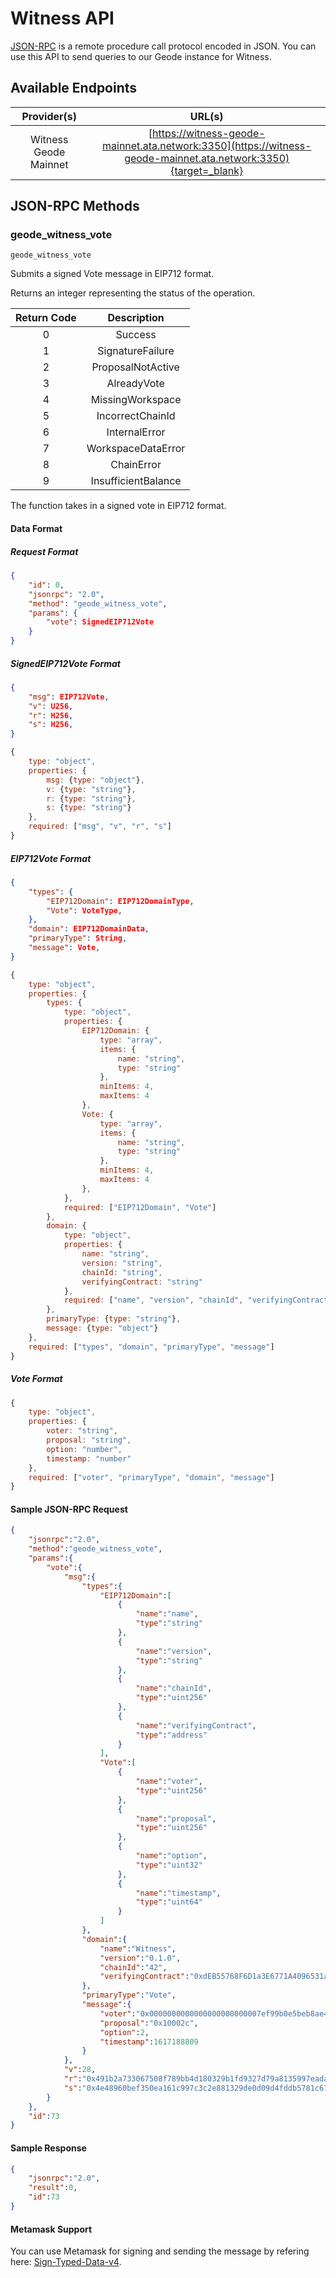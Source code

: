 # Witness API

[JSON-RPC](https://en.wikipedia.org/wiki/JSON-RPC) is a remote procedure call protocol encoded in JSON. You can use this API to send queries to our Geode instance for Witness.

## Available Endpoints

| Provider(s) | URL(s) | 
|:--------:|:------:|
| Witness Geode Mainnet | [https://witness-geode-mainnet.ata.network:3350](https://witness-geode-mainnet.ata.network:3350){target=_blank} |

## JSON-RPC Methods

### geode_witness_vote

`geode_witness_vote`

Submits a signed Vote message in EIP712 format. 

Returns an integer representing the status of the operation.

| Return Code | Description         |
|:-----------:|:-------------------:|
| 0           | Success             |
| 1           | SignatureFailure    |
| 2           | ProposalNotActive   |
| 3           | AlreadyVote         |
| 4           | MissingWorkspace    |
| 5           | IncorrectChainId    |
| 6           | InternalError       |
| 7           | WorkspaceDataError  |
| 8           | ChainError          |
| 9           | InsufficientBalance |

The function takes in a signed vote in EIP712 format. 

#### Data Format

##### Request Format

```json
{
	"id": 0,
	"jsonrpc": "2.0",
	"method": "geode_witness_vote",
	"params": {
		"vote": SignedEIP712Vote
	}
}
```

##### *SignedEIP712Vote* Format

```json
{
    "msg": EIP712Vote,
    "v": U256,
    "r": H256,
    "s": H256,
}
```
``` javascript
{
    type: "object",
    properties: {
        msg: {type: "object"},
        v: {type: "string"},
        r: {type: "string"},
        s: {type: "string"}
    },
    required: ["msg", "v", "r", "s"]
}
```

##### *EIP712Vote* Format

```json
{
    "types": {
        "EIP712Domain": EIP712DomainType,
        "Vote": VoteType,
    },
    "domain": EIP712DomainData,
    "primaryType": String,
    "message": Vote,
}
```
```javascript
{
    type: "object",
    properties: {
        types: {
            type: "object",
            properties: {
                EIP712Domain: {
                    type: "array",
                    items: {
                        name: "string",
                        type: "string"
                    },
                    minItems: 4,
                    maxItems: 4
                },
                Vote: {
                    type: "array",
                    items: {
                        name: "string",
                        type: "string"
                    },
                    minItems: 4,
                    maxItems: 4
                },
            },
            required: ["EIP712Domain", "Vote"]
        },
        domain: {
            type: "object",
            properties: {
                name: "string",
                version: "string",
                chainId: "string",
                verifyingContract: "string"
            },
            required: ["name", "version", "chainId", "verifyingContract"]
        },
        primaryType: {type: "string"},
        message: {type: "object"}
    },
    required: ["types", "domain", "primaryType", "message"]
}
```

##### *Vote* Format

```javascript
{
    type: "object",
    properties: {
        voter: "string",
        proposal: "string",
        option: "number",
        timestamp: "number"
    },
    required: ["voter", "primaryType", "domain", "message"]
}
```

#### Sample JSON-RPC Request

```json
{
    "jsonrpc":"2.0",
    "method":"geode_witness_vote",
    "params":{
        "vote":{
            "msg":{
                "types":{
                    "EIP712Domain":[
                        {
                            "name":"name",
                            "type":"string"
                        },
                        {
                            "name":"version",
                            "type":"string"
                        },
                        {
                            "name":"chainId",
                            "type":"uint256"
                        },
                        {
                            "name":"verifyingContract",
                            "type":"address"
                        }
                    ],
                    "Vote":[
                        {
                            "name":"voter",
                            "type":"uint256"
                        },
                        {
                            "name":"proposal",
                            "type":"uint256"
                        },
                        {
                            "name":"option",
                            "type":"uint32"
                        },
                        {
                            "name":"timestamp",
                            "type":"uint64"
                        }
                    ]
                },
                "domain":{
                    "name":"Witness",
                    "version":"0.1.0",
                    "chainId":"42",
                    "verifyingContract":"0xdEB55768F6D1a3E6771A4096531aD6ea258A925e"
                },
                "primaryType":"Vote",
                "message":{
                    "voter":"0x0000000000000000000000007ef99b0e5beb8ae42dbf126b40b87410a440a32a",
                    "proposal":"0x10002c",
                    "option":2,
                    "timestamp":1617188809
                }
            },
            "v":28,
            "r":"0x491b2a733067508f789bb4d180329b1fd9327d79a8135997eada08b3217cbb72",
            "s":"0x4e48960bef350ea161c997c3c2e881329de0d09d4fddb5781c6719308cc6b260"
        }
    },
    "id":73
}
```

#### Sample Response

```json
{
    "jsonrpc":"2.0",
    "result":0,
    "id":73
}
```

#### Metamask Support

You can use Metamask for signing and sending the message by refering here: [Sign-Typed-Data-v4](https://docs.metamask.io/guide/signing-data.html#sign-typed-data-v4).
